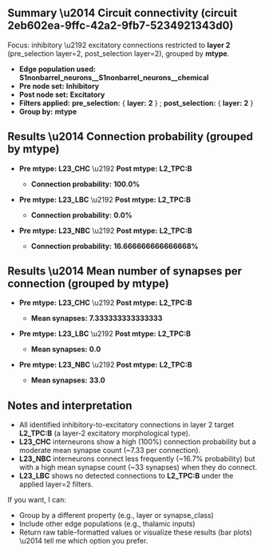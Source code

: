 ## Summary \u2014 Circuit connectivity (circuit **2eb602ea-9ffc-42a2-9fb7-5234921343d0**)
Focus: inhibitory \u2192 excitatory connections restricted to **layer 2** (pre_selection layer=2, post_selection layer=2), grouped by **mtype**.

- **Edge population used:** **S1nonbarrel_neurons__S1nonbarrel_neurons__chemical**
- **Pre node set:** **Inhibitory**
- **Post node set:** **Excitatory**
- **Filters applied:** **pre_selection:** { **layer:** **2** } ; **post_selection:** { **layer:** **2** }
- **Group by:** **mtype**

## Results \u2014 Connection probability (grouped by mtype)
- **Pre mtype:** **L23_CHC** \u2192 **Post mtype:** **L2_TPC:B**
  - **Connection probability:** **100.0%**

- **Pre mtype:** **L23_LBC** \u2192 **Post mtype:** **L2_TPC:B**
  - **Connection probability:** **0.0%**

- **Pre mtype:** **L23_NBC** \u2192 **Post mtype:** **L2_TPC:B**
  - **Connection probability:** **16.666666666666668%**

## Results \u2014 Mean number of synapses per connection (grouped by mtype)
- **Pre mtype:** **L23_CHC** \u2192 **Post mtype:** **L2_TPC:B**
  - **Mean synapses:** **7.333333333333333**

- **Pre mtype:** **L23_LBC** \u2192 **Post mtype:** **L2_TPC:B**
  - **Mean synapses:** **0.0**

- **Pre mtype:** **L23_NBC** \u2192 **Post mtype:** **L2_TPC:B**
  - **Mean synapses:** **33.0**

## Notes and interpretation
- All identified inhibitory-to-excitatory connections in layer 2 target **L2_TPC:B** (a layer-2 excitatory morphological type).
- **L23_CHC** interneurons show a high (100%) connection probability but a moderate mean synapse count (~7.33 per connection).
- **L23_NBC** interneurons connect less frequently (~16.7% probability) but with a high mean synapse count (~33 synapses) when they do connect.
- **L23_LBC** shows no detected connections to **L2_TPC:B** under the applied layer=2 filters.

If you want, I can:
- Group by a different property (e.g., layer or synapse_class)
- Include other edge populations (e.g., thalamic inputs)
- Return raw table-formatted values or visualize these results (bar plots) \u2014 tell me which option you prefer.
